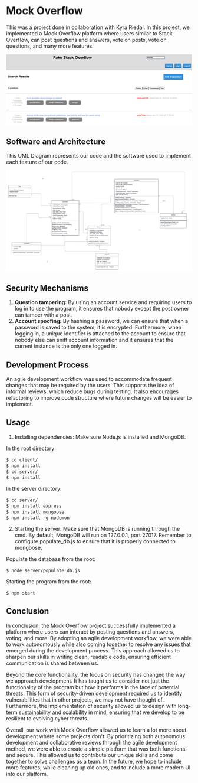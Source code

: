 # Mock Overflow

This was a project done in collaboration with Kyra Riedal. In this project, we implemented a Mock Overflow platform where users similar to Stack Overflow, can post questions and answers, vote on posts, vote on questions, and many more features. 

![Home](images/home_screen2.PNG)

## Software and Architecture

This UML Diagram represents our code and the software used to implement each feature of our code. 

![Architecture](images/architecture.PNG)

## Security Mechanisms

1. **Question tampering:** By using an account service and requiring users to log in to use the program, it ensures that nobody except the post owner can tamper with a post. 
2. **Account spoofing:** By hashing a password, we can ensure that when a password is saved to the system, it is encrypted. Furthermore, when logging in, a unique identifier is attached to the account to ensure that nobody else can sniff account information and it ensures that the current instance is the only one logged in. 

## Development Process

An agile development workflow was used to accommodate frequent changes that may be required by the users. This supports the idea of informal reviews, which reduce bugs during testing. It also encourages refactoring to improve code structure where future changes will be easier to implement. 

## Usage

1. Installing dependencies: Make sure Node.js is installed and MongoDB. 

  In the root directory: 
```
$ cd client/
$ npm install
$ cd server/
$ npm install
```
  In the server directory: 
```
$ cd server/
$ npm install express
$ npm install mongoose
$ npm install -g nodemon
```

2. Starting the server: Make sure that MongoDB is running through the cmd. By default, MongoDB will run on 127.0.0.1, port 27017. Remember to configure populate_db.js to ensure that it is properly connected to mongoose. 

  Populate the database from the root: 
```
$ node server/populate_db.js
```

  Starting the program from the root: 
```
$ npm start
```

## Conclusion

In conclusion, the Mock Overflow project successfully implemented a platform where users can interact by posting questions and answers, voting, and more. By adopting an agile development workflow, we were able to work autonomously while also coming together to resolve any issues that emerged during the development process. This approach allowed us to sharpen our skills in writing clean, readable code, ensuring efficient communication is shared between us. 

Beyond the core functionality, the focus on security has changed the way we approach development. It has taught us to consider not just the functionality of the program but how it performs in the face of potential threats. This form of security-driven development required us to identify vulnerabilities that in other projects, we may not have thought of. Furthermore, the implementation of security allowed us to design with long-term sustainability and scalability in mind, ensuring that we develop to be resilient to evolving cyber threats. 

Overall, our work with Mock Overflow allowed us to learn a lot more about development where some projects don't. By prioritizing both autonomous development and collaborative reviews through the agile development method, we were able to create a simple platform that was both functional and secure. This allowed us to contribute our unique skills and come together to solve challenges as a team. In the future, we hope to include more features, while cleaning up old ones, and to include a more modern UI into our platform. 
